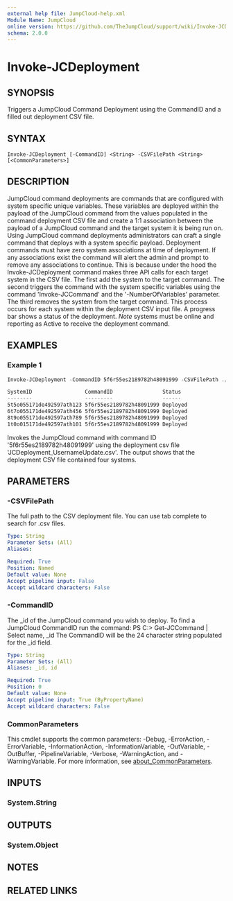 ```yaml
---
external help file: JumpCloud-help.xml
Module Name: JumpCloud
online version: https://github.com/TheJumpCloud/support/wiki/Invoke-JCDeployment
schema: 2.0.0
---
```


# Invoke-JCDeployment

## SYNOPSIS
Triggers a JumpCloud Command Deployment using the CommandID and a filled out deployment CSV file.

## SYNTAX

```
Invoke-JCDeployment [-CommandID] <String> -CSVFilePath <String> [<CommonParameters>]
```

## DESCRIPTION
JumpCloud command deployments are commands that are configured with system specific unique variables. These variables are deployed within the payload of the JumpCloud command from the values populated in the command deployment CSV file and create a 1:1 association between the payload of a JumpCloud command and the target system it is being run on. Using JumpCloud command deployments administrators can craft a single command that deploys with a system specific payload.
Deployment commands must have zero system associations at time of deployment. If any associations exist the command will alert the admin and prompt to remove any associations to continue.
This is because under the hood the Invoke-JCDeployment command makes three API calls for each target system in the CSV file. 
The first add the system to the target command.
The second triggers the command with the system specific variables using the command 'Invoke-JCCommand' and the '-NumberOfVariables' parameter.
The third removes the system from the target command.
This process occurs for each system within the deployment CSV input file.
A progress bar shows a status of the deployment. *Note* systems must be online and reporting as Active to receive the deployment command. 

## EXAMPLES

### Example 1
```powershell
Invoke-JCDeployment -CommandID 5f6r55es2189782h48091999 -CSVFilePath ./JCDeployment_UsernameUpdate.csv 

SystemID                 CommandID                Status
--------                 ---------                ------
5t5o055171de492597ath123 5f6r55es2189782h48091999 Deployed
6t7o055171de492597ath456 5f6r55es2189782h48091999 Deployed
8t9o055171de492597ath789 5f6r55es2189782h48091999 Deployed
1t0o015171de492597ath101 5f6r55es2189782h48091999 Deployed
```

Invokes the JumpCloud command with command ID '5f6r55es2189782h48091999' using the deployment csv file 'JCDeployment_UsernameUpdate.csv'. The output shows that the deployment CSV file contained four systems.

## PARAMETERS

### -CSVFilePath
The full path to the CSV deployment file. You can use tab complete to search for .csv files.

```yaml
Type: String
Parameter Sets: (All)
Aliases:

Required: True
Position: Named
Default value: None
Accept pipeline input: False
Accept wildcard characters: False
```

### -CommandID
The _id of the JumpCloud command you wish to deploy.
To find a JumpCloud CommandID run the command:
PS C:\> Get-JCCommand | Select name, _id
The CommandID will be the 24 character string populated for the _id field.

```yaml
Type: String
Parameter Sets: (All)
Aliases: _id, id

Required: True
Position: 0
Default value: None
Accept pipeline input: True (ByPropertyName)
Accept wildcard characters: False
```

### CommonParameters
This cmdlet supports the common parameters: -Debug, -ErrorAction, -ErrorVariable, -InformationAction, -InformationVariable, -OutVariable, -OutBuffer, -PipelineVariable, -Verbose, -WarningAction, and -WarningVariable. For more information, see [about_CommonParameters](http://go.microsoft.com/fwlink/?LinkID=113216).

## INPUTS

### System.String
## OUTPUTS

### System.Object
## NOTES

## RELATED LINKS

